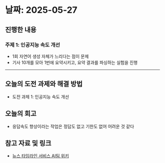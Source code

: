 # 날짜: 2025-05-27

## 진행한 내용
### 주제 1: 인공지능 속도 개선
- 1회 자연어 생성 자체가 느리다는 점이 문제
- 기사 10개를 모아 1번에 요약시키고, 요약 결과를 파싱하는 실험을 진행

---

## 오늘의 도전 과제와 해결 방법
- 도전 과제 1: 인공지능 속도 개선

## 오늘의 회고
- 응답속도 향상이라는 작업은 정답도 없고 기한도 없어 어려운 것 같다
  
## 참고 자료 및 링크
- [뉴스 타임라인 서비스 AI팀 위키](https://github.com/100-hours-a-week/18-team-timeline-wiki/wiki/AI-Wiki)
